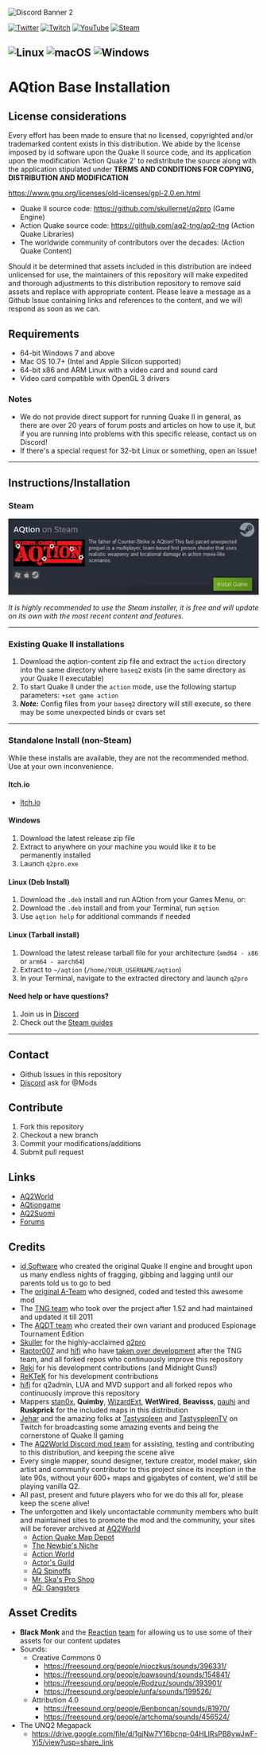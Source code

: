 
![Discord Banner 2](https://discordapp.com/api/guilds/800353014384820234/widget.png?style=banner2)

[![Twitter](https://img.shields.io/badge/Twitter-%231DA1F2.svg?style=for-the-badge&logo=Twitter&logoColor=white)](https://twitter.com/aq2worlddotcom) [![Twitch](https://img.shields.io/badge/Twitch-%239146FF.svg?style=for-the-badge&logo=Twitch&logoColor=white)](https://www.twitch.tv/lightscameraaqtion) [![YouTube](https://img.shields.io/badge/YouTube-%23FF0000.svg?style=for-the-badge&logo=YouTube&logoColor=white)](https://www.youtube.com/@lightscameraAQtion) [![Steam](https://img.shields.io/badge/steam-%23000000.svg?style=for-the-badge&logo=steam&logoColor=white)](https://store.steampowered.com/app/1978800/AQtion)

![Linux](https://img.shields.io/badge/Linux-FCC624?style=for-the-badge&logo=linux&logoColor=black) ![macOS](https://img.shields.io/badge/mac%20os-000000?style=for-the-badge&logo=macos&logoColor=F0F0F0) ![Windows](https://img.shields.io/badge/Windows-0078D6?style=for-the-badge&logo=windows&logoColor=white)
---
# AQtion Base Installation

## License considerations
Every effort has been made to ensure that no licensed, copyrighted and/or trademarked content exists in this distribution.  We abide by the license imposed by id software upon the Quake II source code, and its application upon the modification 'Action Quake 2' to redistribute the source along with the application stipulated under **TERMS AND CONDITIONS FOR COPYING, DISTRIBUTION AND MODIFICATION**

https://www.gnu.org/licenses/old-licenses/gpl-2.0.en.html

- Quake II source code: https://github.com/skullernet/q2pro (Game Engine)
- Action Quake source code: https://github.com/aq2-tng/aq2-tng (Action Quake Libraries)
- The worldwide community of contributors over the decades: (Action Quake Content)

Should it be determined that assets included in this distribution are indeed unlicensed for use, the maintainers of this repository will make expedited and thorough adjustments to this distribution repository to remove said assets and replace with appropriate content.  Please leave a message as a Github Issue containing links and references to the content, and we will respond as soon as we can.

## Requirements
* 64-bit Windows 7 and above
* Mac OS 10.7+ (Intel and Apple Silicon supported)
* 64-bit x86 and ARM Linux with a video card and sound card
* Video card compatible with OpenGL 3 drivers
### Notes
* We do not provide direct support for running Quake II in general, as there are over 20 years of forum posts and articles on how to use it, but if you are running into problems with this specific release, contact us on Discord!
* If there's a special request for 32-bit Linux or something, open an Issue!

---

## Instructions/Installation

### Steam
[![Steam Install](misc/images/aqtionsteam.png)](https://store.steampowered.com/app/1978800/AQtion)

*It is highly recommended to use the Steam installer, it is free and will update on its own with the most recent content and features.*

---

### Existing Quake II installations
1. Download the aqtion-content zip file and extract the `action` directory into the same directory where `baseq2` exists (in the same directory as your Quake II executable)
1. To start Quake II under the `action` mode, use the following startup parameters: `+set game action`
1. ***Note:*** Config files from your `baseq2` directory will still execute, so there may be some unexpected binds or cvars set

---

### Standalone Install (non-Steam)
While these installs are available, they are not the recommended method.  Use at your own inconvenience.

#### Itch.io
* [Itch.io](https://aqtion.itch.io/aqtion)

#### Windows
1. Download the latest release zip file
1. Extract to anywhere on your machine you would like it to be permanently installed
1. Launch `q2pro.exe`

#### Linux (Deb Install)
1. Download the `.deb` install and run AQtion from your Games Menu, or:
1. Download the `.deb` install and from your Terminal, run `aqtion`
1. Use `aqtion help` for additional commands if needed

#### Linux (Tarball install)
1. Download the latest release tarball file for your architecture (`amd64 - x86` or `arm64 - aarch64`)
1. Extract to `~/aqtion` (`/home/YOUR_USERNAME/aqtion`)
1. In your Terminal, navigate to the extracted directory and launch `q2pro`

#### Need help or have questions?
1. Join us in [Discord](https://discord.aq2world.com)
1. Check out the [Steam guides](https://steamcommunity.com/app/1978800/guides/)

---

## Contact
* Github Issues in this repository
* [Discord](https://discord.aq2world.com) ask for @Mods

## Contribute
1. Fork this repository
1. Checkout a new branch
1. Commit your modifications/additions
1. Submit pull request

## Links
* [AQ2World](https://www.aq2world.com)
* [AQtiongame](https://www.aqtiongame.com)
* [AQ2Suomi](https://www.aq2suomi.com)
* [Forums](https://forums.aq2world.com)

## Credits
* [id Software](https://www.idsoftware.com) who created the original Quake II engine and brought upon us many endless nights of fragging, gibbing and lagging until our parents told us to go to bed
* The [original A-Team](http://assets.aq2world.com/archive/websites/action.telefragged.com/) who designed, coded and tested this awesome mod
* The [TNG team](http://aq2-tng.sourceforge.net/) who took over the project after 1.52 and had maintained and updated it till 2011
* The [AQDT team](https://assets.aq2world.com/archive/websites/aqdt.fear.net/) who created their own variant and produced Espionage Tournament Edition
* [Skuller](https://skuller.net/q2pro/) for the highly-acclaimed [q2pro](https://github.com/skullernet/q2pro)
* [Raptor007](https://github.com/raptor007) and [hifi](https://github.com/hifi) who have [taken over development](https://github.com/aq2-tng/aq2-tng) after the TNG team, and all forked repos who continuously improve this repository
* [Reki](https://github.com/Iceman12k) for his development contributions (and Midnight Guns!)
* [ReKTeK](https://github.com/ReKTeK) for his development contributions
* [hifi](https://github.com/hifi) for q2admin, LUA and MVD support and all forked repos who continuously improve this repository
* Mappers [stan0x](https://github.com/stan0x), **Quimby**, [WizardExt](https://www.wizardext.se/), **WetWired**, **Beavisss**, [pauhi](https://github.com/Ntuk) and **Ruskprick** for the included maps in this distribution
* [Jehar](https://twitter.com/Jehar) and the amazing folks at [Tastyspleen](http://tastyspleen.net/) and [TastyspleenTV](twitch.tv/tastyspleentv) on Twitch for broadcasting some amazing events and being the cornerstone of Quake II gaming
* The [AQ2World Discord mod team](https://discord.aq2world.com) for assisting, testing and contributing to this distribution, and keeping the scene alive
* Every single mapper, sound designer, texture creator, model maker, skin artist and community contributor to this project since its inception in the late 90s, without your 600+ maps and gigabytes of content, we'd still be playing vanilla Q2.
* All past, present and future players who for we do this all for, please keep the scene alive!
* The unforgotten and likely uncontactable community members who built and maintained sites to promote the mod and the community, your sites will be forever archived at [AQ2World](https://www.aq2world.com)
    * [Action Quake Map Depot](https://assets.aq2world.com/archive/websites/aqmd.telefragged.com/)
    * [The Newbie's Niche](https://assets.aq2world.com/archive/websites/www.actiongames.co.uk/tnn)
    * [Action World](https://assets.aq2world.com/archive/websites/aw.telefragged.com)
    * [Actor's Guild](https://assets.aq2world.com/archive/websites/guild.action-web.net)
    * [AQ Spinoffs](https://assets.aq2world.com/archive/websites/aqmods.telefragged.com)
    * [Mr. Ska's Pro Shop](https://assets.aq2world.com/archive/websites/proshop.fear.net)
    * [AQ: Gangsters](https://assets.aq2world.com/archive/websites/www.planetquake.com/gangsters)


## Asset Credits
* **Black Monk** and the [Reaction](https://rq3.com/) [team](https://github.com/ReactionQuake3/reaction) for allowing us to use some of their assets for our content updates
* Sounds:
    * Creative Commons 0
        * https://freesound.org/people/nioczkus/sounds/396331/
        * https://freesound.org/people/pawsound/sounds/154841/
        * https://freesound.org/people/Rodzuz/sounds/393901/
        * https://freesound.org/people/unfa/sounds/199526/
    * Attribution 4.0
        * https://freesound.org/people/Benboncan/sounds/81970/
        * https://freesound.org/people/artchoma/sounds/456524/
* The UNQ2 Megapack
  * https://drive.google.com/file/d/1gjNw7Y16bcnp-04HLIRsPB8vwJwF-Yj5/view?usp=share_link